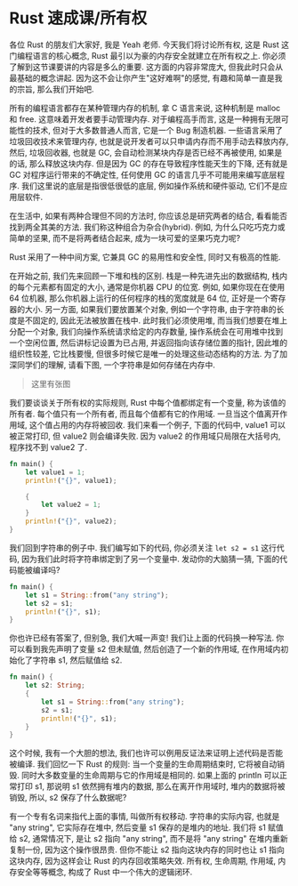 # Rust 速成课/所有权

各位 Rust 的朋友们大家好, 我是 Yeah 老师. 今天我们将讨论所有权, 这是 Rust 这门编程语言的核心概念, Rust 最引以为豪的内存安全就建立在所有权之上. 你必须了解到这节课要讲的内容是多么的重要. 这方面的内容非常庞大, 但我此时只会从最基础的概念讲起. 因为这不会让你产生"这好难啊"的感觉, 有趣和简单一直是我的宗旨, 那么我们开始吧.

所有的编程语言都存在某种管理内存的机制, 拿 C 语言来说, 这种机制是 malloc 和 free. 这意味着开发者要手动管理内存. 对于编程高手而言, 这是一种拥有无限可能性的技术, 但对于大多数普通人而言, 它是一个 Bug 制造机器. 一些语言采用了垃圾回收技术来管理内存, 也就是说开发者可以只申请内存而不用手动去释放内存, 然后, 垃圾回收器, 也就是 GC, 会自动检测某块内存是否已经不再被使用, 如果是的话, 那么释放这块内存. 但是因为 GC 的存在导致程序性能天生的下降, 还有就是 GC 对程序运行带来的不确定性, 任何使用 GC 的语言几乎不可能用来编写底层程序. 我们这里说的底层是指很低很低的底层, 例如操作系统和硬件驱动, 它们不是应用层软件.

在生活中, 如果有两种合理但不同的方法时, 你应该总是研究两者的结合, 看看能否找到两全其美的方法. 我们称这种组合为杂合(hybrid). 例如, 为什么只吃巧克力或简单的坚果, 而不是将两者结合起来, 成为一块可爱的坚果巧克力呢?

Rust 采用了一种中间方案, 它兼具 GC 的易用性和安全性, 同时又有极高的性能.

在开始之前, 我们先来回顾一下堆和栈的区别. 栈是一种先进先出的数据结构, 栈内的每个元素都有固定的大小, 通常是你机器 CPU 的位宽. 例如, 如果你现在在使用 64 位机器, 那么你机器上运行的任何程序的栈的宽度就是 64 位, 正好是一个寄存器的大小. 另一方面, 如果我们要放置某个对象, 例如一个字符串, 由于字符串的长度是不固定的, 因此无法被放置在栈中. 此时我们必须使用堆, 而当我们想要在堆上分配一个对象, 我们向操作系统请求给定的内存数量, 操作系统会在可用堆中找到一个空闲位置, 然后讲标记设置为已占用, 并返回指向该存储位置的指针, 因此堆的组织性较差, 它比栈要慢, 但很多时候它是唯一的处理这些动态结构的方法. 为了加深同学们的理解, 请看下图, 一个字符串是如何存储在内存中.

> 这里有张图

我们要谈谈关于所有权的实际规则, Rust 中每个值都绑定有一个变量, 称为该值的所有者. 每个值只有一个所有者, 而且每个值都有它的作用域. 一旦当这个值离开作用域, 这个值占用的内存将被回收. 我们来看一个例子, 下面的代码中, value1 可以被正常打印, 但 value2 则会编译失败. 因为 value2 的作用域只局限在大括号内, 程序找不到 value2 了.

```rs
fn main() {
    let value1 = 1;
    println!("{}", value1);

    {
        let value2 = 1;
    }
    println!("{}", value2);
}
```

我们回到字符串的例子中. 我们编写如下的代码, 你必须关注 `let s2 = s1` 这行代码, 因为我们此时将字符串绑定到了另一个变量中. 发动你的大脑猜一猜, 下面的代码能被编译吗?

```rs
fn main() {
    let s1 = String::from("any string");
    let s2 = s1;
    println!("{}", s1);
}
```

你也许已经有答案了, 但别急, 我们大喊一声变! 我们让上面的代码换一种写法. 你可以看到我先声明了变量 s2 但未赋值, 然后创造了一个新的作用域, 在作用域内初始化了字符串 s1, 然后赋值给 s2.

```rs
fn main() {
    let s2: String;
    {
        let s1 = String::from("any string");
        s2 = s1;
        println!("{}", s1);
    }
}
```

这个时候, 我有一个大胆的想法, 我们也许可以例用反证法来证明上述代码是否能被编译. 我们回忆一下 Rust 的规则: 当一个变量的生命周期结束时, 它将被自动销毁. 同时大多数变量的生命周期与它的作用域是相同的. 如果上面的 println 可以正常打印 s1, 那说明 s1 依然拥有堆内的数据, 那么在离开作用域时, 堆内的数据将被销毁, 所以, s2 保存了什么数据呢?

有一个专有名词来指代上面的事情, 叫做所有权移动. 字符串的实际内容, 也就是 "any string", 它实际存在堆中, 然后变量 s1 保存的是堆内的地址. 我们将 s1 赋值给 s2, 通常情况下, 是让 s2 指向 "any string", 而不是将 "any string" 在堆内重新复制一份, 因为这个操作很昂贵. 但你不能让 s2 指向这块内存的同时也让 s1 指向这块内存, 因为这样会让 Rust 的内存回收策略失效. 所有权, 生命周期, 作用域, 内存安全等等概念, 构成了 Rust 中一个伟大的逻辑闭环.
